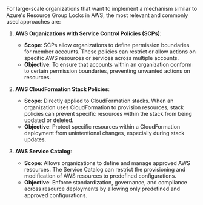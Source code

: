 For large-scale organizations that want to implement a mechanism similar to Azure's Resource Group Locks in AWS, the most relevant and commonly used approaches are:

1. **AWS Organizations with Service Control Policies (SCPs)**:
   - **Scope**: SCPs allow organizations to define permission boundaries for member accounts. These policies can restrict or allow actions on specific AWS resources or services across multiple accounts.
   - **Objective**: To ensure that accounts within an organization conform to certain permission boundaries, preventing unwanted actions on resources.

2. **AWS CloudFormation Stack Policies**:
   - **Scope**: Directly applied to CloudFormation stacks. When an organization uses CloudFormation to provision resources, stack policies can prevent specific resources within the stack from being updated or deleted.
   - **Objective**: Protect specific resources within a CloudFormation deployment from unintentional changes, especially during stack updates.

3. **AWS Service Catalog**:
   - **Scope**: Allows organizations to define and manage approved AWS resources. The Service Catalog can restrict the provisioning and modification of AWS resources to predefined configurations.
   - **Objective**: Enforce standardization, governance, and compliance across resource deployments by allowing only predefined and approved configurations.
